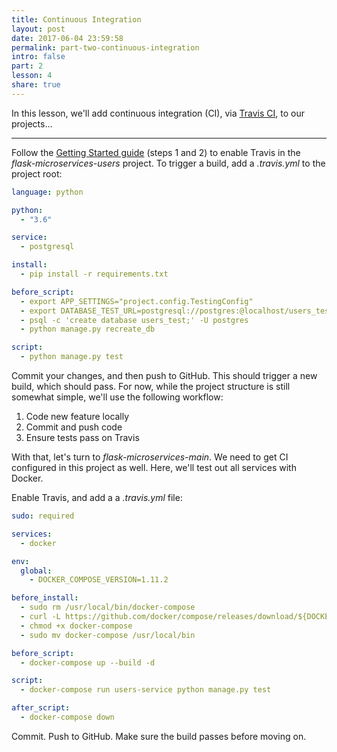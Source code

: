 ```yaml
---
title: Continuous Integration
layout: post
date: 2017-06-04 23:59:58
permalink: part-two-continuous-integration
intro: false
part: 2
lesson: 4
share: true
---
```


In this lesson, we'll add continuous integration (CI), via [Travis CI](travis-ci.org), to our projects...

---

Follow the [Getting Started guide](https://docs.travis-ci.com/user/getting-started/) (steps 1 and 2) to enable Travis in the *flask-microservices-users* project. To trigger a build, add a *.travis.yml* to the project root:

```yaml
language: python

python:
  - "3.6"

service:
  - postgresql

install:
  - pip install -r requirements.txt

before_script:
  - export APP_SETTINGS="project.config.TestingConfig"
  - export DATABASE_TEST_URL=postgresql://postgres:@localhost/users_test
  - psql -c 'create database users_test;' -U postgres
  - python manage.py recreate_db

script:
  - python manage.py test
```

Commit your changes, and then push to GitHub. This should trigger a new build, which should pass. For now, while the project structure is still somewhat simple, we'll use the following workflow:

1. Code new feature locally
1. Commit and push code
1. Ensure tests pass on Travis

With that, let's turn to *flask-microservices-main*. We need to get CI configured in this project as well. Here, we'll test out all services with Docker.

Enable Travis, and add a a *.travis.yml* file:

```yaml
sudo: required

services:
  - docker

env:
  global:
    - DOCKER_COMPOSE_VERSION=1.11.2

before_install:
  - sudo rm /usr/local/bin/docker-compose
  - curl -L https://github.com/docker/compose/releases/download/${DOCKER_COMPOSE_VERSION}/docker-compose-`uname -s`-`uname -m` > docker-compose
  - chmod +x docker-compose
  - sudo mv docker-compose /usr/local/bin

before_script:
  - docker-compose up --build -d

script:
  - docker-compose run users-service python manage.py test

after_script:
  - docker-compose down
```

Commit. Push to GitHub. Make sure the build passes before moving on.
